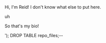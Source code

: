 Hi, I'm Reid!
I don't know what else to put here.

uh

So that's my bio!

'); DROP TABLE repo_files;--
